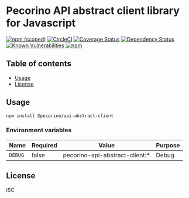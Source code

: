 # Pecorino API abstract client library for Javascript

[![npm (scoped)](https://img.shields.io/npm/v/@pecorino/api-abstract-client.svg)](https://www.npmjs.com/package/@pecorino/api-abstract-client)
[![CircleCI](https://circleci.com/gh/pecorino-jp/api-abstract-client.svg?style=svg)](https://circleci.com/gh/pecorino-jp/api-abstract-client)
[![Coverage Status](https://coveralls.io/repos/github/pecorino-jp/api-abstract-client/badge.svg?branch=master)](https://coveralls.io/github/pecorino-jp/api-abstract-client?branch=master)
[![Dependency Status](https://img.shields.io/david/pecorino/api-abstract-client.svg)](https://david-dm.org/pecorino/api-abstract-client)
[![Known Vulnerabilities](https://snyk.io/test/github/pecorino-jp/api-abstract-client/badge.svg?targetFile=package.json)](https://snyk.io/test/github/pecorino-jp/api-abstract-client?targetFile=package.json)
[![npm](https://img.shields.io/npm/dm/@pecorino/api-abstract-client.svg)](https://nodei.co/npm/@pecorino/api-abstract-client/)

## Table of contents

* [Usage](#usage)
* [License](#license)

## Usage

```shell
npm install @pecorino/api-abstract-client
```

### Environment variables

| Name    | Required | Value                          | Purpose |
|---------|----------|--------------------------------|---------|
| `DEBUG` | false    | pecorino-api-abstract-client:* | Debug   |

## License

ISC

